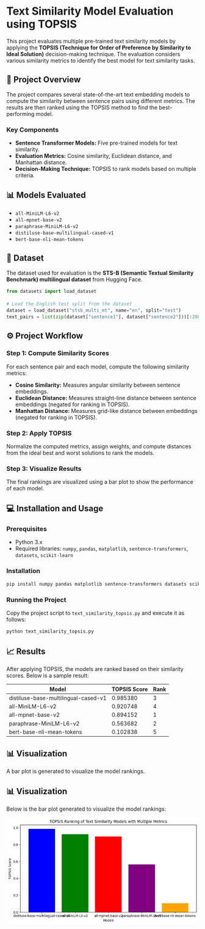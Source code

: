 # Text Similarity Model Evaluation using TOPSIS

This project evaluates multiple pre-trained text similarity models by applying the **TOPSIS (Technique for Order of Preference by Similarity to Ideal Solution)** decision-making technique. The evaluation considers various similarity metrics to identify the best model for text similarity tasks.

## 🚀 Project Overview

The project compares several state-of-the-art text embedding models to compute the similarity between sentence pairs using different metrics. The results are then ranked using the TOPSIS method to find the best-performing model.

### Key Components
- **Sentence Transformer Models:** Five pre-trained models for text similarity.
- **Evaluation Metrics:** Cosine similarity, Euclidean distance, and Manhattan distance.
- **Decision-Making Technique:** TOPSIS to rank models based on multiple criteria.

## 📊 Models Evaluated
- `all-MiniLM-L6-v2`
- `all-mpnet-base-v2`
- `paraphrase-MiniLM-L6-v2`
- `distiluse-base-multilingual-cased-v1`
- `bert-base-nli-mean-tokens`

## 📁 Dataset
The dataset used for evaluation is the **STS-B (Semantic Textual Similarity Benchmark) multilingual dataset** from Hugging Face.

```python
from datasets import load_dataset

# Load the English test split from the dataset
dataset = load_dataset("stsb_multi_mt", name="en", split="test")
text_pairs = list(zip(dataset["sentence1"], dataset["sentence2"]))[:200]
```

## ⚙️ Project Workflow

### Step 1: Compute Similarity Scores
For each sentence pair and each model, compute the following similarity metrics:
- **Cosine Similarity:** Measures angular similarity between sentence embeddings.
- **Euclidean Distance:** Measures straight-line distance between sentence embeddings (negated for ranking in TOPSIS).
- **Manhattan Distance:** Measures grid-like distance between embeddings (negated for ranking in TOPSIS).

### Step 2: Apply TOPSIS
Normalize the computed metrics, assign weights, and compute distances from the ideal best and worst solutions to rank the models.

### Step 3: Visualize Results
The final rankings are visualized using a bar plot to show the performance of each model.

## 💻 Installation and Usage

### Prerequisites
- Python 3.x
- Required libraries: `numpy`, `pandas`, `matplotlib`, `sentence-transformers`, `datasets`, `scikit-learn`

### Installation
```bash
pip install numpy pandas matplotlib sentence-transformers datasets scikit-learn
```

### Running the Project
Copy the project script to `text_similarity_topsis.py` and execute it as follows:

```bash
python text_similarity_topsis.py
```

## 📈 Results

After applying TOPSIS, the models are ranked based on their similarity scores. Below is a sample result:

| Model                          | TOPSIS Score | Rank |
|---------------------------------|--------------|------|
| distiluse-base-multilingual-cased-v1 | 0.985380         | 3    |
| all-MiniLM-L6-v2               | 0.920748         | 4    |
| all-mpnet-base-v2              | 0.894152         | 1    |
| paraphrase-MiniLM-L6-v2        | 0.563682         | 2    |
| bert-base-nli-mean-tokens      | 0.102838         | 5    |

## 📊 Visualization
A bar plot is generated to visualize the model rankings.
## 📊 Visualization
Below is the bar plot generated to visualize the model rankings:

![Model Rankings Visualization](plot.png)


